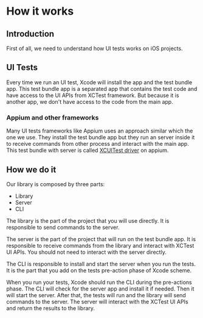 # How it works

## Introduction

First of all, we need to understand how UI tests works on iOS projects.

## UI Tests

Every time we run an UI test, Xcode will install the app and the test bundle app. This test bundle app is a separated app that contains the test code and have access to the UI APIs from XCTest framework. But because it is another app, we don't have access to the code from the main app.

### Appium and other frameworks

Many UI tests frameworks like Appium uses an approach similar which the one we use. They install the test bundle app but they run an server inside it to receive commands from other process and interact with the main app. This test bundle with server is called [XCUITest driver](https://github.com/appium/appium-xcuitest-driver) on appium.

## How we do it

Our library is composed by three parts:
- Library
- Server
- CLI

The library is the part of the project that you will use directly. It is responsible to send commands to the server.

The server is the part of the project that will run on the test bundle app. It is responsible to receive commands from the library and interact with XCTest UI APIs. You should not need to interact with the server directly.

The CLI is responsible to install and start the server when you run the tests. It is the part that you add on the tests pre-action phase of Xcode scheme.

When you run your tests, Xcode should run the CLI during the pre-actions phase. The CLI will check for the server app and install it if needed. Then it will start the server. After that, the tests will run and the library will send commands to the server. The server will interact with the XCTest UI APIs and return the results to the library.


